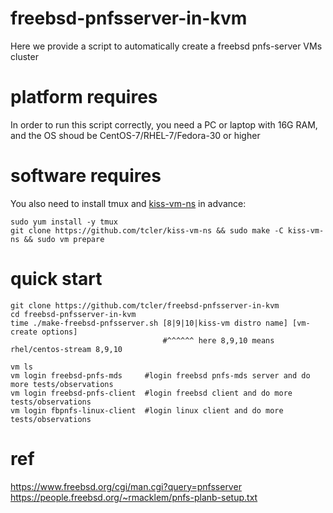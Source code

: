 # freebsd-pnfsserver-in-kvm
Here we provide a script to automatically create a freebsd pnfs-server VMs cluster

# platform requires
In order to run this script correctly, you need a PC or laptop with 16G RAM, and the OS shoud be CentOS-7/RHEL-7/Fedora-30 or higher

# software requires
You also need to install tmux and [kiss-vm-ns](https://github.com/tcler/kiss-vm-ns) in advance:
```
sudo yum install -y tmux
git clone https://github.com/tcler/kiss-vm-ns && sudo make -C kiss-vm-ns && sudo vm prepare
```

# quick start
```
git clone https://github.com/tcler/freebsd-pnfsserver-in-kvm
cd freebsd-pnfsserver-in-kvm
time ./make-freebsd-pnfsserver.sh [8|9|10|kiss-vm distro name] [vm-create options]
                                  #^^^^^^ here 8,9,10 means rhel/centos-stream 8,9,10

vm ls
vm login freebsd-pnfs-mds     #login freebsd pnfs-mds server and do more tests/observations
vm login freebsd-pnfs-client  #login freebsd client and do more tests/observations
vm login fbpnfs-linux-client  #login linux client and do more tests/observations
```

# ref
https://www.freebsd.org/cgi/man.cgi?query=pnfsserver  
https://people.freebsd.org/~rmacklem/pnfs-planb-setup.txt  
